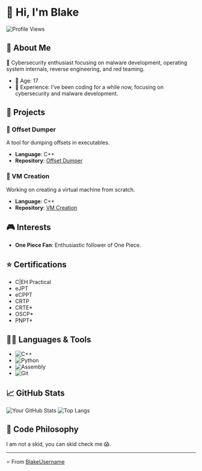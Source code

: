 # 👋 Hi, I'm Blake

![Profile Views](https://komarev.com/ghpvc/?username=BlakeUsername&color=blueviolet&style=flat-square)

## 🚀 About Me
💬 Cybersecurity enthusiast focusing on malware development, operating system internals, reverse engineering, and red teaming.

- 🔞 Age: 17
- 💼 Experience: I've been coding for a while now, focusing on cybersecurity and malware development.

## 🌱 Projects

### 📜 Offset Dumper
A tool for dumping offsets in executables.
- **Language**: C++
- **Repository**: [Offset Dumper](https://github.com/BlakeUsername/Offset-Dumper)

### 🔧 VM Creation
Working on creating a virtual machine from scratch.
- **Language**: C++
- **Repository**: [VM Creation](https://github.com/BlakeUsername/VM-Creation)

## 🎮 Interests
- **One Piece Fan**: Enthusiastic follower of One Piece.

## ⭐ Certifications
- C|EH Practical
- eJPT
- eCPPT
- CRTP
- CRTE*
- OSCP*
- PNPT*

## 👨‍💻 Languages & Tools
- ![C++](https://img.shields.io/badge/C++-00599C?style=for-the-badge&logo=c%2B%2B&logoColor=white)
- ![Python](https://img.shields.io/badge/Python-3776AB?style=for-the-badge&logo=python&logoColor=white)
- ![Assembly](https://img.shields.io/badge/Assembly-525252?style=for-the-badge&logo=assembly&logoColor=white)
- ![Git](https://img.shields.io/badge/Git-F05032?style=for-the-badge&logo=git&logoColor=white)

## 📈 GitHub Stats
![Your GitHub Stats](https://github-readme-stats.vercel.app/api?username=BlakeUsername&show_icons=true&theme=radical)
![Top Langs](https://github-readme-stats.vercel.app/api/top-langs/?username=BlakeUsername&layout=compact&theme=radical)

## 🧠 Code Philosophy
I am not a skid, you can skid check me 😱.

---
⭐️ From [BlakeUsername](https://github.com/BlakeUsername)
